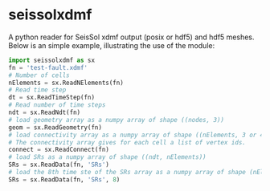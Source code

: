 seissolxdmf
===============
A python reader for SeisSol xdmf output (posix or hdf5) and hdf5 meshes.
Below is an simple example, illustrating the use of the module:
```python
import seissolxdmf as sx
fn = 'test-fault.xdmf'
# Number of cells
nElements = sx.ReadNElements(fn)
# Read time step
dt = sx.ReadTimeStep(fn)
# Read number of time steps
ndt = sx.ReadNdt(fn)
# load geometry array as a numpy array of shape ((nodes, 3))
geom = sx.ReadGeometry(fn)
# load connectivity array as a numpy array of shape ((nElements, 3 or 4))
# The connectivity array gives for each cell a list of vertex ids.
connect = sx.ReadConnect(fn)
# load SRs as a numpy array of shape ((ndt, nElements))
SRs = sx.ReadData(fn, 'SRs')
# load the 8th time ste of the SRs array as a numpy array of shape (nElements)
SRs = sx.ReadData(fn, 'SRs', 8)
```

